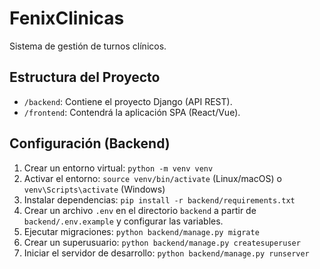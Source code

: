 # FenixClinicas

Sistema de gestión de turnos clínicos.

## Estructura del Proyecto

- `/backend`: Contiene el proyecto Django (API REST).
- `/frontend`: Contendrá la aplicación SPA (React/Vue).

## Configuración (Backend)

1.  Crear un entorno virtual: `python -m venv venv`
2.  Activar el entorno: `source venv/bin/activate` (Linux/macOS) o `venv\Scripts\activate` (Windows)
3.  Instalar dependencias: `pip install -r backend/requirements.txt`
4.  Crear un archivo `.env` en el directorio `backend` a partir de `backend/.env.example` y configurar las variables.
5.  Ejecutar migraciones: `python backend/manage.py migrate`
6.  Crear un superusuario: `python backend/manage.py createsuperuser`
7.  Iniciar el servidor de desarrollo: `python backend/manage.py runserver`
